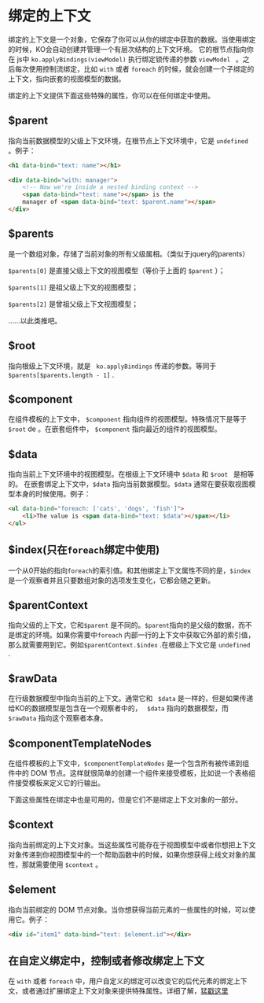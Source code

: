 # 绑定的上下文

绑定的上下文是一个对象，它保存了你可以从你的绑定中获取的数据。当使用绑定的时候，KO会自动创建并管理一个有层次结构的上下文环境。 它的根节点指向你在 js中 ```ko.applyBindings(viewModel)``` 执行绑定锁传递的参数 ```viewModel ``` 。之后每次使用控制流绑定，比如 ```with``` 或者 ```foreach``` 的时候，就会创建一个子绑定的上下文，指向嵌套的视图模型的数据。

绑定的上下文提供下面这些特殊的属性，你可以在任何绑定中使用。


## $parent

指向当前数据模型的父级上下文环境，在根节点上下文环境中，它是 ```undefined ``` 。例子：

```html
<h1 data-bind="text: name"></h1>
 
<div data-bind="with: manager">
    <!-- Now we're inside a nested binding context -->
    <span data-bind="text: name"></span> is the
    manager of <span data-bind="text: $parent.name"></span>
</div>
```

## $parents

是一个数组对象，存储了当前对象的所有父级属相。（类似于jquery的parents）

```$parents[0]``` 是直接父级上下文的视图模型（等价于上面的 ```$parent``` ）；

```$parents[1]``` 是祖父级上下文的视图模型；

```$parents[2]``` 是曾祖父级上下文视图模型；

......以此类推吧。

## $root

指向根级上下文环境，就是 ``` ko.applyBindings``` 传递的参数。等同于 ```$parents[$parents.length - 1]``` .

## $component

在组件模板的上下文中， ```$component``` 指向组件的视图模型。特殊情况下是等于 ``` $root``` de 。在嵌套组件中， ```$component``` 指向最近的组件的视图模型。

## $data

指向当前上下文环境中的视图模型。在根级上下文环境中 ```$data``` 和 ```$root ``` 是相等的。 在嵌套绑定上下文中，```$data``` 指向当前数据模型。```$data``` 通常在要获取视图模型本身的时候使用。例子：

```html
<ul data-bind="foreach: ['cats', 'dogs', 'fish']">
    <li>The value is <span data-bind="text: $data"></span></li>
</ul>
```


## $index(只在```foreach```绑定中使用)

一个从0开始的指向```foreach```的索引值。和其他绑定上下文属性不同的是，```$index``` 是一个观察者并且只要数组对象的选项发生变化，它都会随之更新。

## $parentContext

指向父级的上下文，它和```$parent``` 是不同的。```$parent```指向的是父级的数据，而不是绑定的环境。如果你需要中```foreach``` 内部一行的上下文中获取它外部的索引值，那么就需要用到它。例如```$parentContext.$index``` .在根级上下文它是 ```undefined ``` .

## $rawData

在行级数据模型中指向当前的上下文。通常它和 ``` $data``` 是一样的，但是如果传递给KO的数据模型是包含在一个观察者中的， ``` $data``` 指向的数据模型，而``` $rawData``` 指向这个观察者本身。

## $componentTemplateNodes

在组件模板的上下文中，```$componentTemplateNodes``` 是一个包含所有被传递到组件中的 DOM 节点。这样就很简单的创建一个组件来接受模板，比如说一个表格组件接受模板来定义它的行输出。

下面这些属性在绑定中也是可用的，但是它们不是绑定上下文对象的一部分。

## $context

指向当前绑定的上下文对象。当这些属性可能存在于视图模型中或者你想把上下文对象传递到你视图模型中的一个帮助函数中的时候，如果你想获得上线文对象的属性，那就需要使用 ```$context``` 。

## $element

指向当前绑定的 DOM 节点对象。当你想获得当前元素的一些属性的时候，可以使用它。例子：

```html
<div id="item1" data-bind="text: $element.id"></div>
```

## 在自定义绑定中，控制或者修改绑定上下文

在 ```with``` 或者 ```foreach```  中，用户自定义的绑定可以改变它的后代元素的绑定上下文，或者通过扩展绑定上下文对象来提供特殊属性。详细了解，[猛戳这里](http://knockoutjs.com/documentation/custom-bindings-controlling-descendant-bindings.html) 
